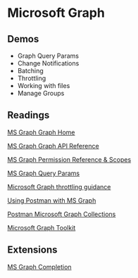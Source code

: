 # Microsoft Graph

## Demos

-   Graph Query Params
-   Change Notifications
-   Batching
-   Throttling
-   Working with files
-   Manage Groups

## Readings

[MS Graph Graph Home](https://developer.microsoft.com/en-us/graph)

[MS Graph Graph API Reference](https://developer.microsoft.com/en-us/graph/docs/concepts/overview)

[MS Graph Permission Reference & Scopes](https://docs.microsoft.com/en-us/graph/permissions-reference)

[MS Graph Query Params](https://docs.microsoft.com/en-us/graph/query-parameters)

[Microsoft Graph throttling guidance](https://docs.microsoft.com/en-us/graph/throttling)

[Using Postman with MS Graph](https://docs.microsoft.com/en-us/graph/use-postman)

[Postman Microsoft Graph Collections](https://github.com/microsoftgraph/microsoftgraph-postman-collections)

[Microsoft Graph Toolkit](https://docs.microsoft.com/en-us/graph/toolkit/overview)

## Extensions

[MS Graph Completion](https://marketplace.visualstudio.com/items?itemName=eliostruyf.vscode-msgraph-autocomplete)

